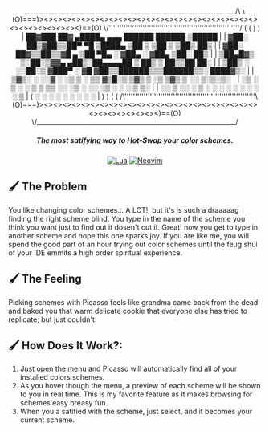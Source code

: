 <div align="center">
   _________________________________________________________________
  /\                                                                \
(O)===)><><><><><><><><><><><><><><><><><><><><><><><><><><><><><><><)==(O)
    \/''''''''''''''''''''''''''''''''''''''''''''''''''''''''''''''/
    (                                                              (
     )                                                              )
     |  ██▓███   ██▓ ▄████▄   ▄▄▄        ██████   ██████  ▒█████    |
     |  ▓██░  ██▒▓██▒▒██▀ ▀█  ▒████▄    ▒██    ▒ ▒██    ▒ ▒██▒  ██▒ |
     |  ▓██░ ██▓▒▒██▒▒▓█    ▄ ▒██  ▀█▄  ░ ▓██▄   ░ ▓██▄   ▒██░  ██▒ |
     |  ▒██▄█▓▒ ▒░██░▒▓▓▄ ▄██▒░██▄▄▄▄██   ▒   ██▒  ▒   ██▒▒██   ██░ |
     |  ▒██▒ ░  ░░██░▒ ▓███▀ ░ ▓█   ▓██▒▒██████▒▒▒██████▒▒░ ████▓▒░ |
     |  ▒▓▒░ ░  ░░▓  ░ ░▒ ▒  ░ ▒▒   ▓▒█░▒ ▒▓▒ ▒ ░▒ ▒▓▒ ▒ ░░ ▒░▒░▒░  |
     |  ░▒ ░      ▒ ░  ░  ▒     ▒   ▒▒ ░░ ░▒  ░ ░░ ░▒  ░ ░  ░ ▒ ▒░  | 
     |  ░░        ▒ ░░          ░   ▒   ░  ░  ░  ░  ░  ░  ░ ░ ░ ▒   |
    (             ░  ░ ░            ░  ░      ░        ░      ░ ░   |
     )                                                              )
    (                                                              (
    /\''''''''''''''''''''''''''''''''''''''''''''''''''''''''''''''\    
(O)===)><><><><><><><><><><><><><><><><><><><><><><><><><><><><><><><)==(O)
    \/______________________________________________________________/

##### The most satifying way to Hot-Swap your color schemes.

[![Lua](https://img.shields.io/badge/Lua-blue.svg?style=for-the-badge&logo=lua)](http://www.lua.org)
[![Neovim](https://img.shields.io/badge/Neovim%200.5+-green.svg?style=for-the-badge&logo=neovim)](https://neovim.io)
</div>

## 🖌 The Problem
You like changing color schemes... A LOT!, but it's is such a draaaaag 
finding the right scheme blind. You type in the name of the 
scheme you think you want just to find out it dosen't cut it. Great!
now you get to type in another scheme and hope this one sparks joy.
If you are like me, you will spend the good part of an hour trying
out color schemes until the feug shui of your IDE emmits a high
order spiritual experience.

## 🖌 The Feeling 
Picking schemes with Picasso feels like grandma came back from the
dead and baked you that warm delicate cookie that everyone else has
tried to replicate, but just couldn't.

## 🖌 How Does It Work?: 
1. Just open the menu and Picasso will automatically find all of your installed colors schemes. 
1. As you hover though the menu, a preview of each scheme will be shown to you in real time.
This is my favorite feature as it makes browsing for schemes easy breasy fun.
1. When you a satified with the scheme, just select, and it becomes your current scheme.

